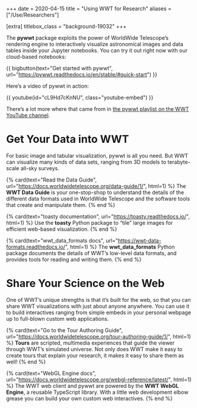 +++
date = 2020-04-15
title = "Using WWT for Research"
aliases = ["/Use/Researchers"]

[extra]
titlebox_class = "background-19032"
+++

The **pywwt** package exploits the power of WorldWide Telescope’s
rendering engine to interactively visualize astronomical images and data
tables inside your Jupyter notebooks. You can try it out right now with our
cloud-based notebooks:

{{ bigbutton(text="Get started with pywwt", url="https://pywwt.readthedocs.io/en/stable/#quick-start") }}

Here’s a video of pywwt in action:

{{ youtube(id="cL9Hd7cKnNU", class="youtube-embed") }}

There’s a lot more where that came from in [the pywwt playlist on the WWT YouTube channel][youtube-pywwt].

[youtube-pywwt]: https://www.youtube.com/playlist?list=PLozhKWk-h8YDYSRHzeLmznlQZHM29F18i


# Get Your Data into WWT

For basic image and tabular visualization, pywwt is all you need. But WWT can
visualize many kinds of data sets, ranging from 3D models to terabyte-scale
all-sky surveys.

<section class="flex-cards">

{% card(text="Read the Data Guide", url="https://docs.worldwidetelescope.org/data-guide/1/", html=1) %}
The <b>WWT Data Guide</b> is your one-stop-shop to understand the details of
the different data formats used in WorldWide Telescope and the software
tools that create and manipulate them.
{% end %}

{% card(text="toasty documentation", url="https://toasty.readthedocs.io/", html=1) %}
Use the <b>toasty</b> Python package to “tile” large images for efficient
web-based visualization.
{% end %}

{% card(text="wwt_data_formats docs", url="https://wwt-data-formats.readthedocs.io/", html=1) %}
The <b>wwt_data_formats</b> Python package documents the details of WWT’s
low-level data formats, and provides tools for reading and writing them.
{% end %}

</section>


# Share Your Science on the Web

One of WWT’s unique strengths is that it’s built for the web, so that you can
share WWT visualizations with just about anyone anywhere. You can use it to
build interactives ranging from simple embeds in your personal webpage up to
full-blown custom web applications.

<section class="flex-cards">

{% card(text="Go to the Tour Authoring Guide", url="https://docs.worldwidetelescope.org/tour-authoring-guide/1/", html=1) %}
<b>Tours</b> are scripted, multimedia experiences that guide the viewer
through WWT’s simulated universe. Not only does WWT make it easy to create
tours that explain your research, it makes it easy to share them as well!
{% end %}

{% card(text="WebGL Engine docs", url="https://docs.worldwidetelescope.org/webgl-reference/latest/", html=1) %}
The WWT web client and pywwt are powered by the <b>WWT WebGL Engine</b>, a
reusable TypeScript library. With a little web development elbow grease you
can build your own custom web interactives.
{% end %}

</section>
